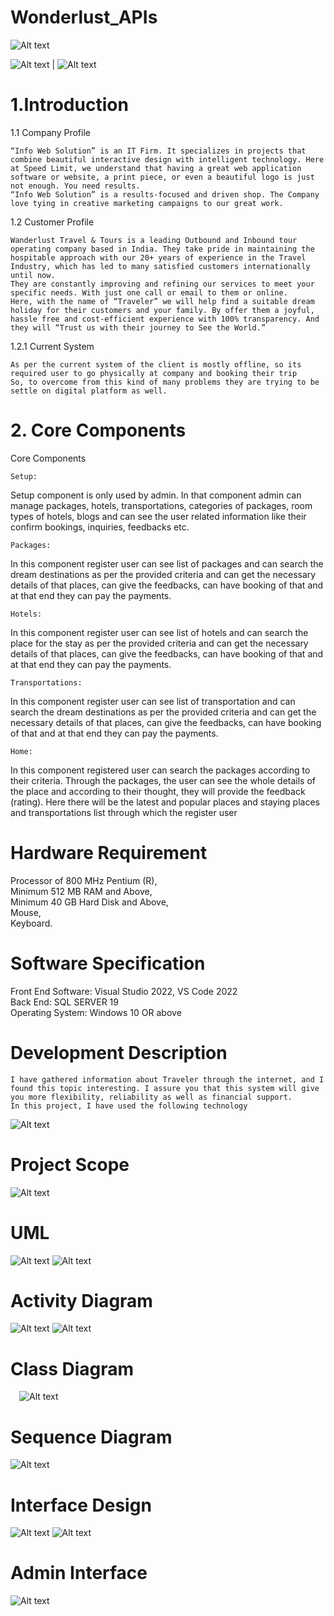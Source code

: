 # Wonderlust_APIs

![Alt text](image.png)



![Alt text](image-1.png)  | ![Alt text](image-2.png)


# 1.Introduction


1.1	Company Profile



 	“Info Web Solution” is an IT Firm. It specializes in projects that combine beautiful interactive design with intelligent technology. Here at Speed Limit, we understand that having a great web application software or website, a print piece, or even a beautiful logo is just not enough. You need results. 
 	“Info Web Solution” is a results-focused and driven shop. The Company love tying in creative marketing campaigns to our great work.

1.2	Customer Profile


 	Wanderlust Travel & Tours is a leading Outbound and Inbound tour operating company based in India. They take pride in maintaining the hospitable approach with our 20+ years of experience in the Travel Industry, which has led to many satisfied customers internationally until now. 
 	They are constantly improving and refining our services to meet your specific needs. With just one call or email to them or online.
 	Here, with the name of “Traveler” we will help find a suitable dream holiday for their customers and your family. By offer them a joyful, hassle free and cost-efficient experience with 100% transparency. And they will “Trust us with their journey to See the World.”

1.2.1	Current System

 	As per the current system of the client is mostly offline, so its required user to go physically at company and booking their trip
 	So, to overcome from this kind of many problems they are trying to be settle on digital platform as well.


# 2. Core Components

Core Components 
 	
    Setup: 
Setup component is only used by admin. In that component admin can manage packages, hotels, transportations, categories of packages, room types of hotels, blogs and can see the user related information like their confirm bookings, inquiries, feedbacks etc.
 	
    Packages: 
In this component register user can see list of packages and can search the dream destinations as per the provided criteria and can get the necessary details of that places, can give the feedbacks, can have booking of that and at that end they can pay the payments.
 	
    Hotels: 
In this component register user can see list of hotels and can search the place for the stay as per the provided criteria and can get the necessary details of that places, can give the feedbacks, can have booking of that and at that end they can pay the payments.
 	
    Transportations: 
In this component register user can see list of transportation and can search the dream destinations as per the provided criteria and can get the necessary details of that places, can give the feedbacks, can have booking of that and at that end they can pay the payments.
 	
    Home: 
In this component registered user can search the packages according to their criteria. Through the packages, the user can see the whole details of the place and according to their thought, they will provide the feedback (rating). Here there will be the latest and popular places and staying places and transportations list through which the register user


# Hardware Requirement 	

Processor of 800 MHz Pentium (R),<br>
Minimum 512 MB RAM and Above, <br>
Minimum 40 GB Hard Disk and Above,<br>
Mouse, <br>
Keyboard.<br>

# Software Specification 	

Front End Software:  Visual Studio 2022, VS Code 2022 <br>
Back End:            SQL SERVER 19<br>
Operating System:    Windows 10 OR above<br>


# Development Description

 	I have gathered information about Traveler through the internet, and I found this topic interesting. I assure you that this system will give you more flexibility, reliability as well as financial support.
 	In this project, I have used the following technology

![Alt text](image-3.png)


# Project Scope

![Alt text](image-5.png)

  
# UML 
![Alt text](image-6.png)
![Alt text](image-7.png)

# Activity Diagram
  ![Alt text](image-8.png)
  ![Alt text](image-9.png)
  
# Class Diagram
 ![Alt text](image-10.png)

# Sequence Diagram
![Alt text](image-11.png)

# Interface Design
![Alt text](image-14.png)
![Alt text](image-15.png)

# Admin Interface

![Alt text](image-13.png)